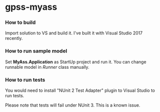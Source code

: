 # gpss-myass

### How to build
Import solution to VS and build it. I've built it with Visual Studio 2017 recently.

### How to run sample model
Set **MyAss.Application** as StartUp project and run it.
You can change runnable model in *Runner* class manually.

### How to run tests
You would need to install "NUnit 2 Test Adapter" plugin to Visual Studio to run tests.

Please note that tests will fail under NUnit 3. This is a known issue.
